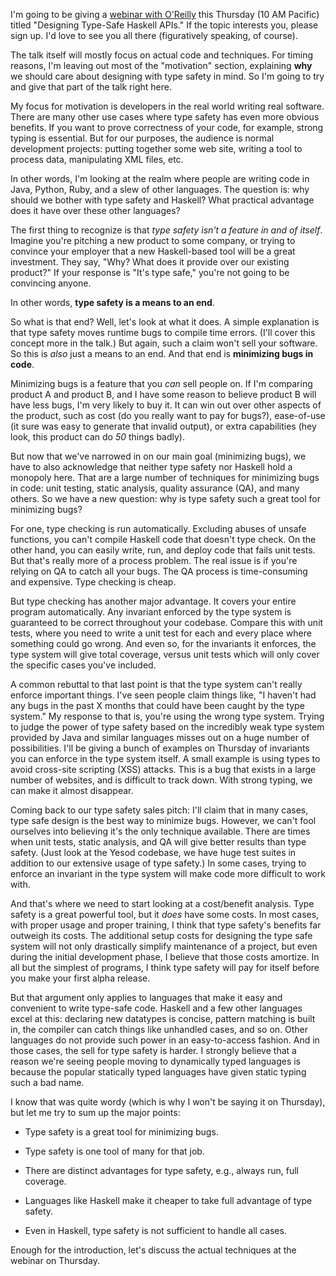 I'm going to be giving a [webinar with
O'Reilly](http://oreillynet.com/pub/e/2351) this Thursday (10 AM Pacific)
titled "Designing Type-Safe Haskell APIs." If the topic interests you, please
sign up. I'd love to see you all
there (figuratively speaking, of course).

The talk itself will mostly focus on actual code and techniques. For timing
reasons, I'm leaving out most of the "motivation" section, explaining __why__
we should care about designing with type safety in mind. So I'm going to try
and give that part of the talk right here.

My focus for motivation is developers in the real world writing real software.
There are many other use cases where type safety has even more obvious
benefits. If you want to prove correctness of your code, for example, strong
typing is essential. But for our purposes, the audience is normal development
projects: putting together some web site, writing a tool to process data,
manipulating XML files, etc.

In other words, I'm looking at the realm where people are writing code in Java,
Python, Ruby, and a slew of other languages. The question is: why should we
bother with type safety and Haskell? What practical advantage does it have over
these other languages?

The first thing to recognize is that *type safety isn't a feature in and of
itself*. Imagine you're pitching a new product to some company, or trying to
convince your employer that a new Haskell-based tool will be a great
investment. They say, "Why? What does it provide over our existing product?" If
your response is "It's type safe," you're not going to be convincing anyone.

In other words, __type safety is a means to an end__.

So what is that end? Well, let's look at what it does. A simple explanation is
that type safety moves runtime bugs to compile time errors. (I'll cover this
concept more in the talk.) But again, such a claim won't sell your software. So
this is *also* just a means to an end. And that end is __minimizing bugs in
code__.

Minimizing bugs is a feature that you *can* sell people on. If I'm comparing
product A and product B, and I have some reason to believe product B will have
less bugs, I'm very likely to buy it. It can win out over other aspects of the
product, such as cost (do you really want to pay for bugs?), ease-of-use (it sure
was easy to generate that invalid output), or extra capabilities (hey look,
this product can do *50* things badly).

But now that we've narrowed in on our main goal (minimizing bugs), we have to
also acknowledge that neither type safety nor Haskell hold a monopoly here.
That are a large number of techniques for minimizing bugs in code: unit
testing, static analysis, quality assurance (QA), and many others. So we have a
new question: why is type safety such a great tool for minimizing bugs?

For one, type checking is run automatically. Excluding abuses of unsafe
functions, you can't compile Haskell code that doesn't type check. On the other
hand, you can easily write, run, and deploy code that fails unit tests. But
that's really more of a process problem. The real issue is if you're relying on
QA to catch all your bugs. The QA process is time-consuming and expensive. Type
checking is cheap.

But type checking has another major advantage. It covers your entire program
automatically. Any invariant enforced by the type system is guaranteed to be
correct throughout your codebase. Compare this with unit tests, where you need
to write a unit test for each and every place where something could go wrong.
And even so, for the invariants it enforces, the type system will give total
coverage, versus unit tests which will only cover the specific cases you've
included.

A common rebuttal to that last point is that the type system can't really
enforce important things. I've seen people claim things like, "I haven't had
any bugs in the past X months that could have been caught by the type system."
My response to that is, you're using the wrong type system. Trying to judge the
power of type safety based on the incredibly weak type system provided by Java
and similar languages misses out on a huge number of possibilities. I'll be
giving a bunch of examples on Thursday of invariants you can enforce in the
type system itself. A small example is using types to avoid cross-site
scripting (XSS) attacks. This is a bug that exists in a large number of
websites, and is difficult to track down. With strong typing, we can make it
almost disappear.

Coming back to our type safety sales pitch: I'll claim that in many cases, type
safe design is the best way to minimize bugs. However, we can't fool ourselves
into believing it's the only technique available. There are times when unit
tests, static analysis, and QA will give better results than type safety. (Just
look at the Yesod codebase, we have huge test suites in addition to our
extensive usage of type safety.) In some cases, trying to enforce an invariant
in the type system will make code more difficult to work with.

And that's where we need to start looking at a cost/benefit analysis. Type
safety is a great powerful tool, but it *does* have some costs. In most cases,
with proper usage and proper training, I think that type safety's benefits far
outweigh its costs. The additional setup costs for designing the type safe
system will not only drastically simplify maintenance of a project, but even
during the initial development phase, I believe that those costs amortize. In
all but the simplest of programs, I think type safety will pay for itself
before you make your first alpha release.

But that argument only applies to languages that make it easy and convenient to
write type-safe code. Haskell and a few other languages excel at this:
declaring new datatypes is concise, pattern matching is built in, the compiler
can catch things like unhandled cases, and so on. Other languages do not
provide such power in an easy-to-access fashion. And in those cases, the sell
for type safety is harder. I strongly believe that a reason we're seeing people
moving to dynamically typed languages is because the popular statically typed
languages have given static typing such a bad name.

I know that was quite wordy (which is why I won't be saying it on Thursday),
but let me try to sum up the major points:

* Type safety is a great tool for minimizing bugs.

* Type safety is one tool of many for that job.

* There are distinct advantages for type safety, e.g., always run, full coverage.

* Languages like Haskell make it cheaper to take full advantage of type safety.

* Even in Haskell, type safety is not sufficient to handle all cases.

Enough for the introduction, let's discuss the actual techniques at the webinar
on Thursday.
